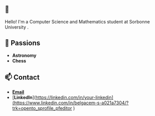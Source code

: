 ## 👋 
Hello! I'm a Computer Science and Mathematics student at Sorbonne University . 

## 🌌 Passions
- **Astronomy**
- **Chess**

## 📫 Contact
- [**Email**](mailto:Belgacem.Smaali@etu.sorbonne-universite.fr)
- [**LinkedIn**](https://linkedin.com/in/your-linkedin](https://www.linkedin.com/in/belgacem-s-a021a7304/?trk=opento_sprofile_pfeditor )
